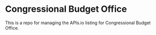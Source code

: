# Congressional Budget Office
This is a repo for managing the APIs.io listing for Congressional Budget Office.